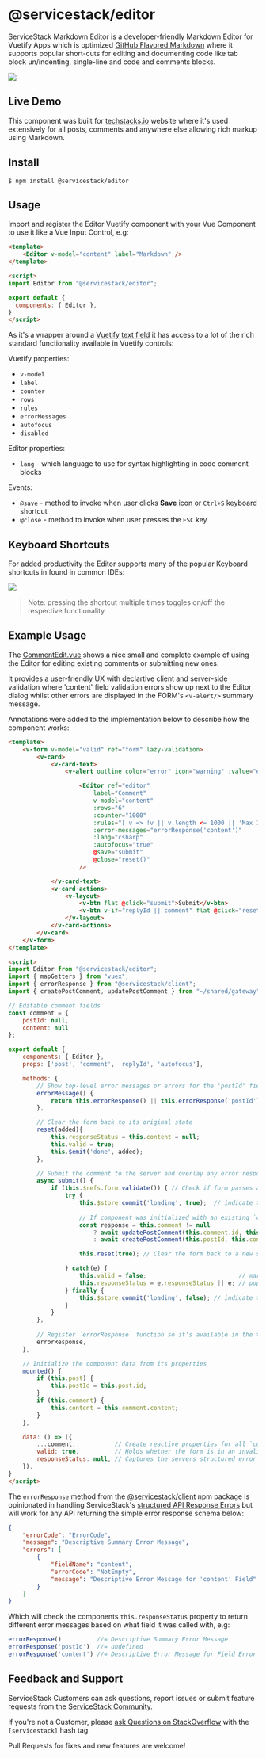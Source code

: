 # @servicestack/editor

ServiceStack Markdown Editor is a developer-friendly Markdown Editor for Vuetify Apps which is optimized [GitHub Flavored Markdown](https://guides.github.com/features/mastering-markdown/) where it supports popular short-cuts for editing and documenting code like tab block un/indenting, single-line and code and comments blocks.

![](https://i.imgur.com/J9jRuvQ.png)

## Live Demo

This component was built for [techstacks.io](https://techstacks.io) website where it's used extensively for all posts, comments and anywhere else allowing rich markup using Markdown.

## Install

    $ npm install @servicestack/editor

## Usage

Import and register the Editor Vuetify component with your Vue Component to use it like a Vue Input Control, e.g:

```html
<template>
    <Editor v-model="content" label="Markdown" />
</template>

<script>
import Editor from "@servicestack/editor";

export default {
  components: { Editor },
}
</script>
```

As it's a wrapper around a [Vuetify text field](https://vuetifyjs.com/en/components/text-fields) it has access to a lot of the rich standard functionality available in Vuetify controls:

Vuetify properties:

 - `v-model`
 - `label`
 - `counter`
 - `rows`
 - `rules`
 - `errorMessages`
 - `autofocus`
 - `disabled`

Editor properties:

 - `lang` - which language to use for syntax highlighting in code comment blocks

Events:

 - `@save`  - method to invoke when user clicks **Save** icon or `Ctrl+S` keyboard shortcut
 - `@close` - method to invoke when user presses the `ESC` key

## Keyboard Shortcuts

For added productivity the Editor supports many of the popular Keyboard shortcuts in found in common IDEs:

![](https://i.imgur.com/PXqkSuN.png)

> Note: pressing the shortcut multiple times toggles on/off the respective functionality

## Example Usage

The [CommentEdit.vue](https://github.com/NetCoreApps/TechStacks/blob/master/src/TechStacks/src/components/CommentEdit.vue) 
shows a nice small and complete example of using the Editor for editing existing comments or submitting new ones. 

It provides a user-friendly UX with declartive client and server-side validation where 'content' field validation errors
show up next to the Editor dialog whilst other errors are displayed in the FORM's `<v-alert/>` summary message.

Annotations were added to the implementation below to describe how the component works:

```html
<template>
    <v-form v-model="valid" ref="form" lazy-validation>
        <v-card>
            <v-card-text>
                <v-alert outline color="error" icon="warning" :value="errorMessage()">{{ errorMessage() }}</v-alert>                  

                    <Editor ref="editor"
                        label="Comment"
                        v-model="content"
                        :rows="6"
                        :counter="1000"
                        :rules="[ v => !v || v.length <= 1000 || 'Max 1000 characters' ]"
                        :error-messages="errorResponse('content')"
                        :lang="csharp"
                        :autofocus="true"
                        @save="submit"
                        @close="reset()"
                    />

            </v-card-text>
            <v-card-actions>
                <v-layout>
                    <v-btn flat @click="submit">Submit</v-btn>
                    <v-btn v-if="replyId || comment" flat @click="reset(false)">Close</v-btn>
                </v-layout>
            </v-card-actions>
        </v-card>
    </v-form>
</template>

<script>
import Editor from "@servicestack/editor";
import { mapGetters } from "vuex";
import { errorResponse } from "@servicestack/client";
import { createPostComment, updatePostComment } from "~/shared/gateway";

// Editable comment fields
const comment = {
    postId: null,
    content: null
};

export default {
    components: { Editor },
    props: ['post', 'comment', 'replyId', 'autofocus'],

    methods: {
        // Show top-level error messages or errors for the 'postId' field in the <v-alert/> summary dialog
        errorMessage() {
            return this.errorResponse() || this.errorResponse('postId'); 
        },

        // Clear the form back to its original state
        reset(added){
            this.responseStatus = this.content = null;
            this.valid = true;
            this.$emit('done', added);
        },

        // Submit the comment to the server and overlay any error responses back on the form
        async submit() {
            if (this.$refs.form.validate()) { // Check if form passes all client validation rules
                try {
                    this.$store.commit('loading', true);  // indicate to the App that an API request is pending
                    
                    // If component was initialized with an existing `comment` update it, otherwise create a new one
                    const response = this.comment != null
                        ? await updatePostComment(this.comment.id, this.post.id, this.content)
                        : await createPostComment(this.postId, this.content, this.replyId);

                    this.reset(true); // Clear the form back to a new state when successful

                } catch(e) {
                    this.valid = false;                          // mark this form as invalid
                    this.responseStatus = e.responseStatus || e; // populate the server error response
                } finally {
                    this.$store.commit('loading', false); // indicate to the App that the API request has completed
                }
            }
        },
        
        // Register `errorResponse` function so it's available in the template
        errorResponse, 
    },

    // Initialize the component data from its properties
    mounted() {
        if (this.post) {
            this.postId = this.post.id;
        }
        if (this.comment) {
            this.content = this.comment.content;
        }
    },

    data: () => ({
        ...comment,           // Create reactive properties for all `comment` fields
        valid: true,          // Holds whether the form is in an invalid state requiring user input to correct
        responseStatus: null, // Captures the servers structured error response
    }),
}
</script>
```

The `errorResponse` method from the [@servicestack/client](https://github.com/ServiceStack/servicestack-client) npm package is opinionated
in handling ServiceStack's [structured API Response Errors](http://docs.servicestack.net/error-handling) but will work for any API returning
the simple error response schema below:

```json
{
    "errorCode": "ErrorCode",
    "message": "Descriptive Summary Error Message",
    "errors": [
        {
            "fieldName": "content",
            "errorCode": "NotEmpty",
            "message": "Descriptive Error Message for 'content' Field"
        }
    ]
}
```

Which will check the components `this.responseStatus` property to return different error messages based on what field it was called with, e.g:

```js
errorResponse()          //= Descriptive Summary Error Message
errorResponse('postId')  //= undefined
errorResponse('content') //= Descriptive Error Message for Field Error
```

## Feedback and Support

ServiceStack Customers can ask questions, report issues or submit feature requests from the [ServiceStack Community](https://techstacks.io/servicestack).

If you're not a Customer, please [ask Questions on StackOverflow](https://stackoverflow.com) with the `[servicestack]` hash tag.

Pull Requests for fixes and new features are welcome!
